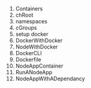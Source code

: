 1. Containers
2. chRoot
3. namespaces
4. cGroups
5. setup docker
6. DockerWithDocker
7. NodeWithDocker
8. DockerCLI
9. Dockerfile
10. NodeAppContainer
11. RunANodeApp
12. NodeAppWithADependancy